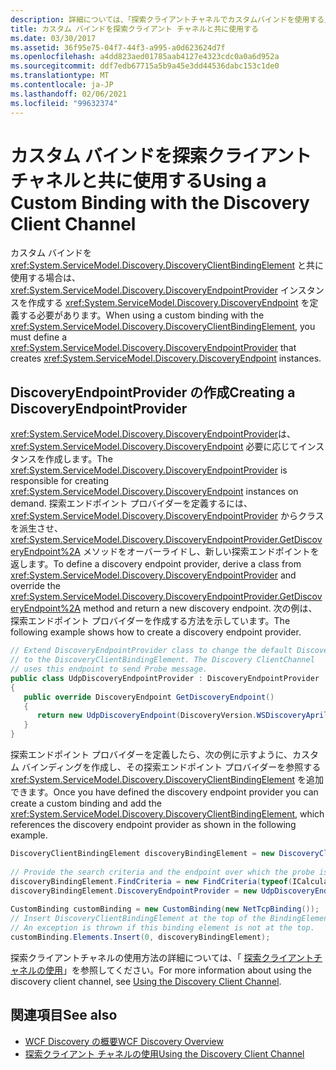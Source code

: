 ```yaml
---
description: 詳細については、「探索クライアントチャネルでカスタムバインドを使用する」を参照してください。
title: カスタム バインドを探索クライアント チャネルと共に使用する
ms.date: 03/30/2017
ms.assetid: 36f95e75-04f7-44f3-a995-a0d623624d7f
ms.openlocfilehash: a4dd823aed01785aab4127e4323cdc0a0a6d952a
ms.sourcegitcommit: ddf7edb67715a5b9a45e3dd44536dabc153c1de0
ms.translationtype: MT
ms.contentlocale: ja-JP
ms.lasthandoff: 02/06/2021
ms.locfileid: "99632374"
---
```

# <a name="using-a-custom-binding-with-the-discovery-client-channel"></a><span data-ttu-id="b6e15-103">カスタム バインドを探索クライアント チャネルと共に使用する</span><span class="sxs-lookup"><span data-stu-id="b6e15-103">Using a Custom Binding with the Discovery Client Channel</span></span>

<span data-ttu-id="b6e15-104">カスタム バインドを <xref:System.ServiceModel.Discovery.DiscoveryClientBindingElement> と共に使用する場合は、<xref:System.ServiceModel.Discovery.DiscoveryEndpointProvider> インスタンスを作成する <xref:System.ServiceModel.Discovery.DiscoveryEndpoint> を定義する必要があります。</span><span class="sxs-lookup"><span data-stu-id="b6e15-104">When using a custom binding with the <xref:System.ServiceModel.Discovery.DiscoveryClientBindingElement>, you must define a <xref:System.ServiceModel.Discovery.DiscoveryEndpointProvider> that creates <xref:System.ServiceModel.Discovery.DiscoveryEndpoint> instances.</span></span>  
  
## <a name="creating-a-discoveryendpointprovider"></a><span data-ttu-id="b6e15-105">DiscoveryEndpointProvider の作成</span><span class="sxs-lookup"><span data-stu-id="b6e15-105">Creating a DiscoveryEndpointProvider</span></span>  

 <span data-ttu-id="b6e15-106"><xref:System.ServiceModel.Discovery.DiscoveryEndpointProvider>は、 <xref:System.ServiceModel.Discovery.DiscoveryEndpoint> 必要に応じてインスタンスを作成します。</span><span class="sxs-lookup"><span data-stu-id="b6e15-106">The <xref:System.ServiceModel.Discovery.DiscoveryEndpointProvider> is responsible for creating <xref:System.ServiceModel.Discovery.DiscoveryEndpoint> instances on demand.</span></span> <span data-ttu-id="b6e15-107">探索エンドポイント プロバイダーを定義するには、<xref:System.ServiceModel.Discovery.DiscoveryEndpointProvider> からクラスを派生させ、<xref:System.ServiceModel.Discovery.DiscoveryEndpointProvider.GetDiscoveryEndpoint%2A> メソッドをオーバーライドし、新しい探索エンドポイントを返します。</span><span class="sxs-lookup"><span data-stu-id="b6e15-107">To define a discovery endpoint provider, derive a class from <xref:System.ServiceModel.Discovery.DiscoveryEndpointProvider> and override the <xref:System.ServiceModel.Discovery.DiscoveryEndpointProvider.GetDiscoveryEndpoint%2A> method and return a new discovery endpoint.</span></span> <span data-ttu-id="b6e15-108">次の例は、探索エンドポイント プロバイダーを作成する方法を示しています。</span><span class="sxs-lookup"><span data-stu-id="b6e15-108">The following example shows how to create a discovery endpoint provider.</span></span>  
  
```csharp
// Extend DiscoveryEndpointProvider class to change the default DiscoveryEndpoint  
// to the DiscoveryClientBindingElement. The Discovery ClientChannel
// uses this endpoint to send Probe message.  
public class UdpDiscoveryEndpointProvider : DiscoveryEndpointProvider  
{  
   public override DiscoveryEndpoint GetDiscoveryEndpoint()  
   {  
      return new UdpDiscoveryEndpoint(DiscoveryVersion.WSDiscoveryApril2005);  
   }  
}  
```  
  
 <span data-ttu-id="b6e15-109">探索エンドポイント プロバイダーを定義したら、次の例に示すように、カスタム バインディングを作成し、その探索エンドポイント プロバイダーを参照する <xref:System.ServiceModel.Discovery.DiscoveryClientBindingElement> を追加できます。</span><span class="sxs-lookup"><span data-stu-id="b6e15-109">Once you have defined the discovery endpoint provider you can create a custom binding and add the <xref:System.ServiceModel.Discovery.DiscoveryClientBindingElement>, which references the discovery endpoint provider as shown in the following example.</span></span>  
  
```csharp
DiscoveryClientBindingElement discoveryBindingElement = new DiscoveryClientBindingElement();  
  
// Provide the search criteria and the endpoint over which the probe is sent.  
discoveryBindingElement.FindCriteria = new FindCriteria(typeof(ICalculatorService));  
discoveryBindingElement.DiscoveryEndpointProvider = new UdpDiscoveryEndpointProvider();  
  
CustomBinding customBinding = new CustomBinding(new NetTcpBinding());  
// Insert DiscoveryClientBindingElement at the top of the BindingElement stack.  
// An exception is thrown if this binding element is not at the top.  
customBinding.Elements.Insert(0, discoveryBindingElement);  
```  
  
 <span data-ttu-id="b6e15-110">探索クライアントチャネルの使用方法の詳細については、「 [探索クライアントチャネルの使用](using-the-discovery-client-channel.md)」を参照してください。</span><span class="sxs-lookup"><span data-stu-id="b6e15-110">For more information about using the discovery client channel, see [Using the Discovery Client Channel](using-the-discovery-client-channel.md).</span></span>
  
## <a name="see-also"></a><span data-ttu-id="b6e15-111">関連項目</span><span class="sxs-lookup"><span data-stu-id="b6e15-111">See also</span></span>

- [<span data-ttu-id="b6e15-112">WCF Discovery の概要</span><span class="sxs-lookup"><span data-stu-id="b6e15-112">WCF Discovery Overview</span></span>](wcf-discovery-overview.md)
- [<span data-ttu-id="b6e15-113">探索クライアント チャネルの使用</span><span class="sxs-lookup"><span data-stu-id="b6e15-113">Using the Discovery Client Channel</span></span>](using-the-discovery-client-channel.md)
